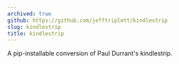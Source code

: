 ```yaml
---
archived: true
github: https://github.com/jefftriplett/kindlestrip
slug: kindlestrip
title: kindlestrip
---
```


A pip-installable conversion of Paul Durrant's kindlestrip.
